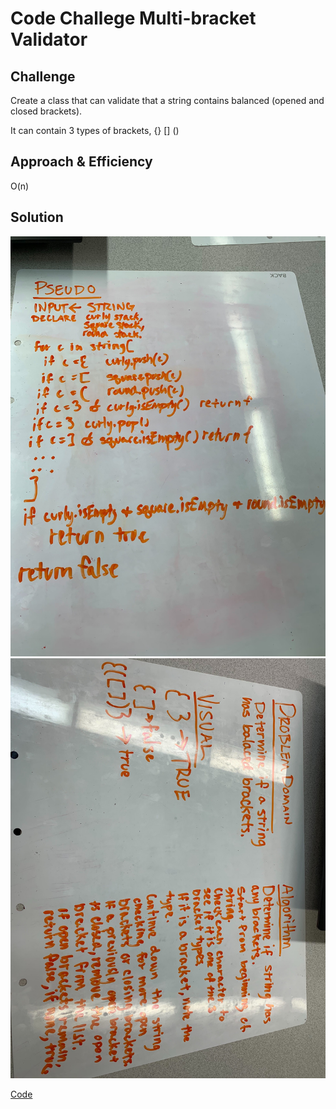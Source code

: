# Code Challege Multi-bracket Validator

## Challenge

Create a class that can validate that a string contains balanced (opened and closed brackets).

It can contain 3 types of brackets, {} [] ()

## Approach & Efficiency

O(n)

## Solution

![](./assets/bracket1.jpg)
![](./assets/bracket2.jpg)

[Code](./multibracket.js)
